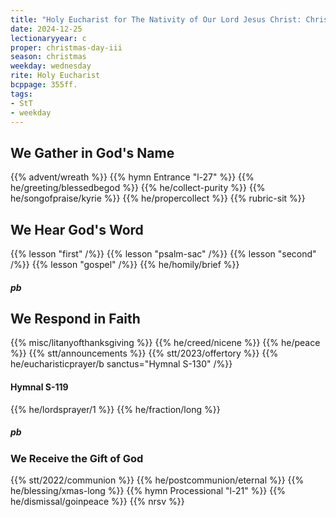 ```yaml
---
title: "Holy Eucharist for The Nativity of Our Lord Jesus Christ: Christmas Day"
date: 2024-12-25
lectionaryyear: c
proper: christmas-day-iii
season: christmas
weekday: wednesday
rite: Holy Eucharist
bcppage: 355ff.
tags:
- StT
- weekday
---
```

## We Gather in God's Name
{{% advent/wreath %}}
{{% hymn Entrance "l-27" %}}
{{% he/greeting/blessedbegod %}}
{{% he/collect-purity %}}
{{% he/songofpraise/kyrie %}}
{{% he/propercollect %}}
{{% rubric-sit %}}
## We Hear God's Word
{{% lesson "first" /%}}
{{% lesson "psalm-sac" /%}}
{{% lesson "second" /%}}
{{% lesson "gospel" /%}}
{{% he/homily/brief %}}
##### pb
## We Respond in Faith
{{% misc/litanyofthanksgiving %}}
{{% he/creed/nicene %}}
{{% he/peace %}}
{{% stt/announcements %}}
{{% stt/2023/offertory %}}
{{% he/eucharisticprayer/b sanctus="Hymnal S-130" /%}}
#### Hymnal S-119
{{% he/lordsprayer/1 %}}
{{% he/fraction/long %}}
##### pb
### We Receive the Gift of God
{{% stt/2022/communion %}}
{{% he/postcommunion/eternal %}}
{{% he/blessing/xmas-long %}}
{{% hymn Processional "l-21" %}}
{{% he/dismissal/goinpeace %}}
{{% nrsv %}}


